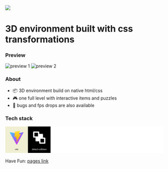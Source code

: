 <img src="github poster.jpg">

# 3D environment built with css transformations

### Preview

<img width="50%" src="./preview 1.gif" alt="preview 1">
<img src="./preview 2.gif" alt="preview 2">

### About

*  :package: 3D environment build on native html/css
*  :video_game: one full level with interactive items and puzzles
*  :ant: bugs and fps drops are also available
  
### Tech stack

<img src="./tech stack.jpg" alt="tech stack list">

Have Fun: <a href="https://mero-plaform.github.io/CSS-3D-Dungeon"> pages link </a>
